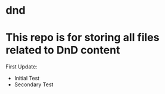 # dnd
This repo is for storing all files related to DnD content
=========================================================


First Update:
 - Initial Test
 - Secondary Test
